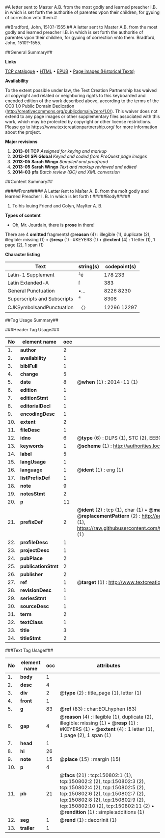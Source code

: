 #A letter sent to Master A.B. from the most godly and learned preacher I.B. in which is set forth the authoritie of parentes vpon their children, for gyuing of correction vnto them.#

##Bradford, John, 1510?-1555.##
A letter sent to Master A.B. from the most godly and learned preacher I.B. in which is set forth the authoritie of parentes vpon their children, for gyuing of correction vnto them.
Bradford, John, 1510?-1555.

##General Summary##

**Links**

[TCP catalogue](http://www.ota.ox.ac.uk/tcp/)  • 
[HTML](http://tei.it.ox.ac.uk/tcp/Texts-HTML/free/A73/A73542.html)  • 
[EPUB](http://tei.it.ox.ac.uk/tcp/Texts-EPUB/free/A73/A73542.epub) • 
[Page images (Historical Texts)](https://historicaltexts.jisc.ac.uk/eebo-99898971e)

**Availability**

To the extent possible under law, the Text Creation Partnership has waived all copyright and related or neighboring rights to this keyboarded and encoded edition of the work described above, according to the terms of the CC0 1.0 Public Domain Dedication (http://creativecommons.org/publicdomain/zero/1.0/). This waiver does not extend to any page images or other supplementary files associated with this work, which may be protected by copyright or other license restrictions. Please go to https://www.textcreationpartnership.org/ for more information about the project.

**Major revisions**

1. __2013-01__ __TCP__ *Assigned for keying and markup*
1. __2013-01__ __SPi Global__ *Keyed and coded from ProQuest page images*
1. __2013-05__ __Sarah Wingo__ *Sampled and proofread*
1. __2013-05__ __Sarah Wingo__ *Text and markup reviewed and edited*
1. __2014-03__ __pfs__ *Batch review (QC) and XML conversion*

##Content Summary##

#####Front#####
A Letter ſent to Maſter A. B. from the moſt godly and learned Preacher I. B. In which is ſet forth t
#####Body#####

1. To his louing Friend and Coſyn, Mayſter A. B.

**Types of content**

  * Oh, Mr. Jourdain, there is **prose** in there!

There are 4 **omitted** fragments! 
 @__reason__ (4) : illegible (1), duplicate (2), illegible: missing (1)  •  @__resp__ (1) : #KEYERS (1)  •  @__extent__ (4) : 1 letter (1), 1 page (2), 1 span (1)

**Character listing**


|Text|string(s)|codepoint(s)|
|---|---|---|
|Latin-1 Supplement|²é|178 233|
|Latin Extended-A|ſ|383|
|General Punctuation|•…|8226 8230|
|Superscripts             and Subscripts|⁴|8308|
|CJKSymbolsandPunctuation|〈〉|12296 12297|

##Tag Usage Summary##

###Header Tag Usage###

|No|element name|occ|attributes|
|---|---|---|---|
|1.|__author__|2||
|2.|__availability__|1||
|3.|__biblFull__|1||
|4.|__change__|5||
|5.|__date__|8| @__when__ (1) : 2014-11 (1)|
|6.|__edition__|1||
|7.|__editionStmt__|1||
|8.|__editorialDecl__|1||
|9.|__encodingDesc__|1||
|10.|__extent__|2||
|11.|__fileDesc__|1||
|12.|__idno__|6| @__type__ (6) : DLPS (1), STC (2), EEBO-CITATION (1), PROQUEST (1), VID (1)|
|13.|__keywords__|1| @__scheme__ (1) : http://authorities.loc.gov/ (1)|
|14.|__label__|5||
|15.|__langUsage__|1||
|16.|__language__|1| @__ident__ (1) : eng (1)|
|17.|__listPrefixDef__|1||
|18.|__note__|9||
|19.|__notesStmt__|2||
|20.|__p__|11||
|21.|__prefixDef__|2| @__ident__ (2) : tcp (1), char (1)  •  @__matchPattern__ (2) : ([0-9\-]+):([0-9IVX]+) (1), (.+) (1)  •  @__replacementPattern__ (2) : http://eebo.chadwyck.com/downloadtiff?vid=$1&page=$2 (1), https://raw.githubusercontent.com/textcreationpartnership/Texts/master/tcpchars.xml#$1 (1)|
|22.|__profileDesc__|1||
|23.|__projectDesc__|1||
|24.|__pubPlace__|2||
|25.|__publicationStmt__|2||
|26.|__publisher__|2||
|27.|__ref__|1| @__target__ (1) : http://www.textcreationpartnership.org/docs/. (1)|
|28.|__revisionDesc__|1||
|29.|__seriesStmt__|1||
|30.|__sourceDesc__|1||
|31.|__term__|2||
|32.|__textClass__|1||
|33.|__title__|3||
|34.|__titleStmt__|2||


###Text Tag Usage###

|No|element name|occ|attributes|
|---|---|---|---|
|1.|__body__|1||
|2.|__desc__|4||
|3.|__div__|2| @__type__ (2) : title_page (1), letter (1)|
|4.|__front__|1||
|5.|__g__|83| @__ref__ (83) : char:EOLhyphen (83)|
|6.|__gap__|4| @__reason__ (4) : illegible (1), duplicate (2), illegible: missing (1)  •  @__resp__ (1) : #KEYERS (1)  •  @__extent__ (4) : 1 letter (1), 1 page (2), 1 span (1)|
|7.|__head__|1||
|8.|__hi__|26||
|9.|__note__|15| @__place__ (15) : margin (15)|
|10.|__p__|4||
|11.|__pb__|21| @__facs__ (21) : tcp:150802:1 (1), tcp:150802:2 (2), tcp:150802:3 (2), tcp:150802:4 (2), tcp:150802:5 (2), tcp:150802:6 (2), tcp:150802:7 (2), tcp:150802:8 (2), tcp:150802:9 (2), tcp:150802:10 (2), tcp:150802:11 (2)  •  @__rendition__ (1) : simple:additions (1)|
|12.|__seg__|1| @__rend__ (1) : decorInit (1)|
|13.|__trailer__|1||
